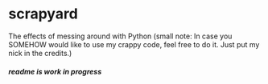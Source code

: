 # scrapyard
The effects of messing around with Python
(small note: In case you SOMEHOW would like to use my crappy code, feel free to do it. Just put my nick in the credits.)

##### readme is work in progress
